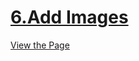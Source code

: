 # [6.Add Images](https://iamwatchdogs.github.io/Front-end/HTML_CSS/Practice/6.Add%20Images/)

[View the Page](https://iamwatchdogs.github.io/Front-end/HTML_CSS/Practice/6.Add%20Images/)